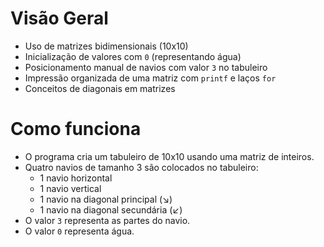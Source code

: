 # Visão Geral

- Uso de matrizes bidimensionais (10x10)
- Inicialização de valores com `0` (representando água)
- Posicionamento manual de navios com valor `3` no tabuleiro
- Impressão organizada de uma matriz com `printf` e laços `for`
- Conceitos de diagonais em matrizes

# Como funciona

- O programa cria um tabuleiro de 10x10 usando uma matriz de inteiros.
- Quatro navios de tamanho 3 são colocados no tabuleiro:
  - 1 navio horizontal
  - 1 navio vertical
  - 1 navio na diagonal principal (↘)
  - 1 navio na diagonal secundária (↙)
- O valor `3` representa as partes do navio.
- O valor `0` representa água.



